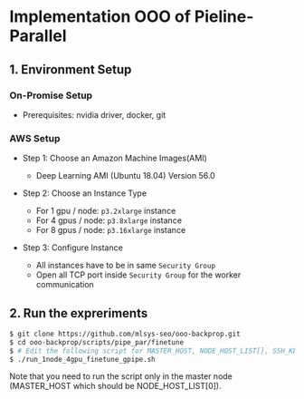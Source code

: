 # Implementation OOO of Pieline-Parallel

## 1. Environment Setup

### On-Promise Setup
- Prerequisites: nvidia driver, docker, git

### AWS Setup

- Step 1: Choose an Amazon Machine Images(AMI)
    - Deep Learning AMI (Ubuntu 18.04) Version 56.0 


- Step 2: Choose an Instance Type
    - For 1 gpu / node: `p3.2xlarge` instance
    - For 4 gpus / node: `p3.8xlarge` instance
    - For 8 gpus / node: `p3.16xlarge` instance


- Step 3: Configure Instance
    - All instances have to be in same `Security Group`
    - Open all TCP port inside `Security Group` for the worker communication

## 2. Run the expreriments 

```bash
$ git clone https://github.com/mlsys-seo/ooo-backprop.git
$ cd ooo-backprop/scripts/pipe_par/finetune
$ # Edit the following script for MASTER_HOST, NODE_HOST_LIST[], SSH_KEY_PATH, SSH_ID
$ ./run_1node_4gpu_finetune_gpipe.sh
```
Note that you need to run the script only in the master node (MASTER_HOST which should be NODE_HOST_LIST[0]).
